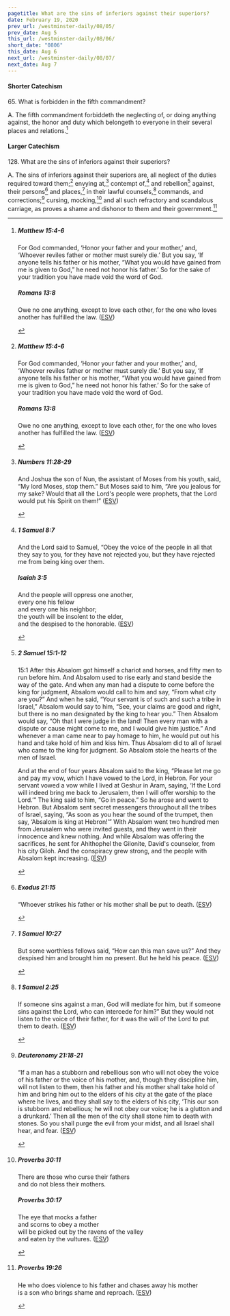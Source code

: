 ```yaml
---
pagetitle: What are the sins of inferiors against their superiors?
date: February 19, 2020
prev_url: /westminster-daily/08/05/
prev_date: Aug 5
this_url: /westminster-daily/08/06/
short_date: "0806"
this_date: Aug 6
next_url: /westminster-daily/08/07/
next_date: Aug 7
---
```


#### Shorter Catechism

<span class="q">65.</span> What is forbidden in the fifth commandment?

<span class="q">A.</span> The fifth commandment forbiddeth the neglecting of, or doing anything against, the honor and duty which belongeth to everyone in their several places and relations.[^fnref:wsc1]


[^fnref:wsc1]: <div class="esv"><h5>Matthew 15:4-6</h5> <div class="esv-text"><p id="p40015004.01-1"><span class="woc">For God commanded, &#8216;Honor your father and your mother,&#8217; and, &#8216;Whoever reviles father or mother must surely die.&#8217;</span> <span class="woc">But you say, &#8216;If anyone tells his father or his mother, &#8220;What you would have gained from me is given to God,&#8221;</span> <span class="woc">he need not honor his father.&#8217;</span> <span class="woc">So for the sake of your tradition you have made void the word of God.</span></p> </div><h5>Romans 13:8</h5> <div class="esv-text"> <p id="p45013008.06-2">Owe no one anything, except to love each other, for the one who loves another has fulfilled the law.  (<a href="http://www.esv.org" class="copyright">ESV</a>)</p> </div> </div>


#### Larger Catechism

<span class="q">128.</span> What are the sins of inferiors against their superiors?

<span class="q">A.</span> The sins of inferiors against their superiors are, all neglect of the duties required toward them;[^fnref:wlc1] envying at,[^fnref:wlc2] contempt of,[^fnref:wlc3] and rebellion[^fnref:wlc4] against, their persons[^fnref:wlc5] and places,[^fnref:wlc6] in their lawful counsels,[^fnref:wlc7] commands, and corrections;[^fnref:wlc8] cursing, mocking,[^fnref:wlc9] and all such refractory and scandalous carriage, as proves a shame and dishonor to them and their government.[^fnref:wlc10]


[^fnref:wlc1]: <div class="esv"><h5>Matthew 15:4-6</h5> <div class="esv-text"><p id="p40015004.01-1"><span class="woc">For God commanded, &#8216;Honor your father and your mother,&#8217; and, &#8216;Whoever reviles father or mother must surely die.&#8217;</span> <span class="woc">But you say, &#8216;If anyone tells his father or his mother, &#8220;What you would have gained from me is given to God,&#8221;</span> <span class="woc">he need not honor his father.&#8217;</span> <span class="woc">So for the sake of your tradition you have made void the word of God.</span></p> </div><h5>Romans 13:8</h5> <div class="esv-text"> <p id="p45013008.06-2">Owe no one anything, except to love each other, for the one who loves another has fulfilled the law.  (<a href="http://www.esv.org" class="copyright">ESV</a>)</p> </div> </div>

[^fnref:wlc2]: <div class="esv"><h5>Numbers 11:28-29</h5> <div class="esv-text"><p id="p04011028.01-1">And Joshua the son of Nun, the assistant of Moses from his youth, said, &#8220;My lord Moses, stop them.&#8221; But Moses said to him, &#8220;Are you jealous for my sake? Would that all the <span class="small-caps">Lord</span>'s people were prophets, that the <span class="small-caps">Lord</span> would put his Spirit on them!&#8221;  (<a href="http://www.esv.org" class="copyright">ESV</a>)</p> </div> </div>

[^fnref:wlc3]: <div class="esv"><h5>1 Samuel 8:7</h5> <div class="esv-text"><p id="p09008007.01-1">And the <span class="small-caps">Lord</span> said to Samuel, &#8220;Obey the voice of the people in all that they say to you, for they have not rejected you, but they have rejected me from being king over them.</p> </div><h5>Isaiah 3:5</h5> <div class="esv-text"><div class="block-indent"> <p class="line-group" id="p23003005.01-2">And the people will oppress one another,<br /> <span class="indent"></span>every one his fellow<br /> <span class="indent"></span>and every one his neighbor;<br /> the youth will be insolent to the elder,<br /> <span class="indent"></span>and the despised to the honorable.  (<a href="http://www.esv.org" class="copyright">ESV</a>)</p> </div> </div> </div>

[^fnref:wlc4]: <div class="esv"><h5>2 Samuel 15:1-12</h5> <div class="esv-text"> <p id="p10015001.03-1"><span class="chapter-num" id="v10015001-1">15:1&nbsp;</span>After this Absalom got himself a chariot and horses, and fifty men to run before him. And Absalom used to rise early and stand beside the way of the gate. And when any man had a dispute to come before the king for judgment, Absalom would call to him and say, &#8220;From what city are you?&#8221; And when he said, &#8220;Your servant is of such and such a tribe in Israel,&#8221; Absalom would say to him, &#8220;See, your claims are good and right, but there is no man designated by the king to hear you.&#8221; Then Absalom would say, &#8220;Oh that I were judge in the land! Then every man with a dispute or cause might come to me, and I would give him justice.&#8221; And whenever a man came near to pay homage to him, he would put out his hand and take hold of him and kiss him. Thus Absalom did to all of Israel who came to the king for judgment. So Absalom stole the hearts of the men of Israel.</p>  <p id="p10015007.01-1">And at the end of four years Absalom said to the king, &#8220;Please let me go and pay my vow, which I have vowed to the <span class="small-caps">Lord</span>, in Hebron. For your servant vowed a vow while I lived at Geshur in Aram, saying, &#8216;If the <span class="small-caps">Lord</span> will indeed bring me back to Jerusalem, then I will offer worship to the <span class="small-caps">Lord</span>.&#8217;&#8221; The king said to him, &#8220;Go in peace.&#8221; So he arose and went to Hebron. But Absalom sent secret messengers throughout all the tribes of Israel, saying, &#8220;As soon as you hear the sound of the trumpet, then say, &#8216;Absalom is king at Hebron!&#8217;&#8221; With Absalom went two hundred men from Jerusalem who were invited guests, and they went in their innocence and knew nothing. And while Absalom was offering the sacrifices, he sent for Ahithophel the Gilonite, David's counselor, from his city Giloh. And the conspiracy grew strong, and the people with Absalom kept increasing.  (<a href="http://www.esv.org" class="copyright">ESV</a>)</p> </div> </div>

[^fnref:wlc5]: <div class="esv"><h5>Exodus 21:15</h5> <div class="esv-text"><p id="p02021015.01-1">&#8220;Whoever strikes his father or his mother shall be put to death.  (<a href="http://www.esv.org" class="copyright">ESV</a>)</p> </div> </div>

[^fnref:wlc6]: <div class="esv"><h5>1 Samuel 10:27</h5> <div class="esv-text"><p id="p09010027.01-1">But some worthless fellows said, &#8220;How can this man save us?&#8221; And they despised him and brought him no present. But he held his peace.  (<a href="http://www.esv.org" class="copyright">ESV</a>)</p> </div> </div>

[^fnref:wlc7]: <div class="esv"><h5>1 Samuel 2:25</h5> <div class="esv-text"><p id="p09002025.01-1">If someone sins against a man, God will mediate for him, but if someone sins against the <span class="small-caps">Lord</span>, who can intercede for him?&#8221; But they would not listen to the voice of their father, for it was the will of the <span class="small-caps">Lord</span> to put them to death.  (<a href="http://www.esv.org" class="copyright">ESV</a>)</p> </div> </div>

[^fnref:wlc8]: <div class="esv"><h5>Deuteronomy 21:18-21</h5> <div class="esv-text"> <p id="p05021018.04-1">&#8220;If a man has a stubborn and rebellious son who will not obey the voice of his father or the voice of his mother, and, though they discipline him, will not listen to them, then his father and his mother shall take hold of him and bring him out to the elders of his city at the gate of the place where he lives, and they shall say to the elders of his city, &#8216;This our son is stubborn and rebellious; he will not obey our voice; he is a glutton and a drunkard.&#8217; Then all the men of the city shall stone him to death with stones. So you shall purge the evil from your midst, and all Israel shall hear, and fear.  (<a href="http://www.esv.org" class="copyright">ESV</a>)</p> </div> </div>

[^fnref:wlc9]: <div class="esv"><h5>Proverbs 30:11</h5> <div class="esv-text"><div class="block-indent"> <p class="line-group" id="p20030011.01-1">There are those who curse their fathers<br /> <span class="indent"></span>and do not bless their mothers.</p> </div> </div><h5>Proverbs 30:17</h5> <div class="esv-text"><div class="block-indent"> <p class="line-group" id="p20030017.01-2">The eye that mocks a father<br /> <span class="indent"></span>and scorns to obey a mother<br /> will be picked out by the ravens of the valley<br /> <span class="indent"></span>and eaten by the vultures.  (<a href="http://www.esv.org" class="copyright">ESV</a>)</p> </div> </div> </div>

[^fnref:wlc10]: <div class="esv"><h5>Proverbs 19:26</h5> <div class="esv-text"><div class="block-indent"> <p class="line-group" id="p20019026.01-1">He who does violence to his father and chases away his mother<br /> <span class="indent"></span>is a son who brings shame and reproach.  (<a href="http://www.esv.org" class="copyright">ESV</a>)</p> </div> </div> </div>

